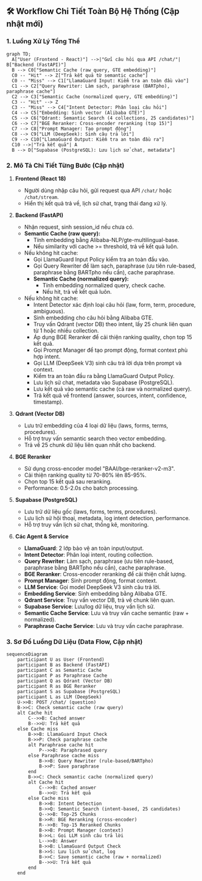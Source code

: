 ## 🛠️ Workflow Chi Tiết Toàn Bộ Hệ Thống (Cập nhật mới)

### 1. Luồng Xử Lý Tổng Thể

```mermaid
graph TD;
  A["User (Frontend - React)"] -->|"Gửi câu hỏi qua API /chat/"| B["Backend (FastAPI)"]
  B --> C0["Semantic Cache (raw query, GTE embedding)"]
  C0 -- "Hit" --> Z["Trả kết quả từ semantic cache"]
  C0 -- "Miss" --> C1["LlamaGuard Input: Kiểm tra an toàn đầu vào"]
  C1 --> C2["Query Rewriter: Làm sạch, paraphrase (BARTpho), paraphrase cache"]
  C2 --> C3["Semantic Cache (normalized query, GTE embedding)"]
  C3 -- "Hit" --> Z
  C3 -- "Miss" --> C4["Intent Detector: Phân loại câu hỏi"]
  C4 --> C5["Embedding: Sinh vector (Alibaba GTE)"]
  C5 --> C6["Qdrant: Semantic Search (4 collections, 25 candidates)"]
  C6 --> C7["BGE Reranker: Cross-encoder reranking (top 15)"]
  C7 --> C8["Prompt Manager: Tạo prompt động"]
  C8 --> C9["LLM (DeepSeek): Sinh câu trả lời"]
  C9 --> C10["LlamaGuard Output: Kiểm tra an toàn đầu ra"]
  C10 -->|"Trả kết quả"| A
  B --> D["Supabase (PostgreSQL): Lưu lịch sử chat, metadata"]
```

### 2. Mô Tả Chi Tiết Từng Bước (Cập nhật)

1. **Frontend (React 18)**
   - Người dùng nhập câu hỏi, gửi request qua API `/chat/` hoặc `/chat/stream`.
   - Hiển thị kết quả trả về, lịch sử chat, trạng thái đang xử lý.

2. **Backend (FastAPI)**
   - Nhận request, sinh session_id nếu chưa có.
   - **Semantic Cache (raw query):**
     - Tính embedding bằng Alibaba-NLP/gte-multilingual-base.
     - Nếu similarity với cache >= threshold, trả về kết quả luôn.
   - Nếu không hit cache:
     - Gọi LlamaGuard Input Policy kiểm tra an toàn đầu vào.
     - Gọi Query Rewriter để làm sạch, paraphrase (ưu tiên rule-based, paraphrase bằng BARTpho nếu cần), cache paraphrase.
     - **Semantic Cache (normalized query):**
       - Tính embedding normalized query, check cache.
       - Nếu hit, trả về kết quả luôn.
   - Nếu không hit cache:
     - Intent Detector xác định loại câu hỏi (law, form, term, procedure, ambiguous).
     - Sinh embedding cho câu hỏi bằng Alibaba GTE.
     - Truy vấn Qdrant (vector DB) theo intent, lấy 25 chunk liên quan từ 1 hoặc nhiều collection.
     - Áp dụng BGE Reranker để cải thiện ranking quality, chọn top 15 kết quả.
     - Gọi Prompt Manager để tạo prompt động, format context phù hợp intent.
     - Gọi LLM (DeepSeek V3) sinh câu trả lời dựa trên prompt và context.
     - Kiểm tra an toàn đầu ra bằng LlamaGuard Output Policy.
     - Lưu lịch sử chat, metadata vào Supabase (PostgreSQL).
     - Lưu kết quả vào semantic cache (cả raw và normalized query).
     - Trả kết quả về frontend (answer, sources, intent, confidence, timestamp).

3. **Qdrant (Vector DB)**
   - Lưu trữ embedding của 4 loại dữ liệu (laws, forms, terms, procedures).
   - Hỗ trợ truy vấn semantic search theo vector embedding.
   - Trả về 25 chunk dữ liệu liên quan nhất cho backend.

4. **BGE Reranker**
   - Sử dụng cross-encoder model "BAAI/bge-reranker-v2-m3".
   - Cải thiện ranking quality từ 70-80% lên 85-95%.
   - Chọn top 15 kết quả sau reranking.
   - Performance: 0.5-2.0s cho batch processing.

5. **Supabase (PostgreSQL)**
   - Lưu trữ dữ liệu gốc (laws, forms, terms, procedures).
   - Lưu lịch sử hội thoại, metadata, log intent detection, performance.
   - Hỗ trợ truy vấn lịch sử chat, thống kê, monitoring.

6. **Các Agent & Service**
   - **LlamaGuard**: 2 lớp bảo vệ an toàn input/output.
   - **Intent Detector**: Phân loại intent, routing collection.
   - **Query Rewriter**: Làm sạch, paraphrase (ưu tiên rule-based, paraphrase bằng BARTpho nếu cần), cache paraphrase.
   - **BGE Reranker**: Cross-encoder reranking để cải thiện chất lượng.
   - **Prompt Manager**: Sinh prompt động, format context.
   - **LLM Service**: Gọi model DeepSeek V3 sinh câu trả lời.
   - **Embedding Service**: Sinh embedding bằng Alibaba GTE.
   - **Qdrant Service**: Truy vấn vector DB, trả về chunk liên quan.
   - **Supabase Service**: Lưu/log dữ liệu, truy vấn lịch sử.
   - **Semantic Cache Service**: Lưu và truy vấn cache semantic (raw + normalized).
   - **Paraphrase Cache Service**: Lưu và truy vấn cache paraphrase.

### 3. Sơ Đồ Luồng Dữ Liệu (Data Flow, Cập nhật)

```mermaid
sequenceDiagram
    participant U as User (Frontend)
    participant B as Backend (FastAPI)
    participant C as Semantic Cache
    participant P as Paraphrase Cache
    participant Q as Qdrant (Vector DB)
    participant R as BGE Reranker
    participant S as Supabase (PostgreSQL)
    participant L as LLM (DeepSeek)
    U->>B: POST /chat/ (question)
    B->>C: Check semantic cache (raw query)
    alt Cache hit
        C-->>B: Cached answer
        B-->>U: Trả kết quả
    else Cache miss
        B->>B: LlamaGuard Input Check
        B->>P: Check paraphrase cache
        alt Paraphrase cache hit
            P-->>B: Paraphrased query
        else Paraphrase cache miss
            B->>B: Query Rewriter (rule-based/BARTpho)
            B->>P: Save paraphrase
        end
        B->>C: Check semantic cache (normalized query)
        alt Cache hit
            C-->>B: Cached answer
            B-->>U: Trả kết quả
        else Cache miss
            B->>B: Intent Detection
            B->>Q: Semantic Search (intent-based, 25 candidates)
            Q-->>B: Top-25 Chunks
            B->>R: BGE Reranking (cross-encoder)
            R-->>B: Top-15 Reranked Chunks
            B->>B: Prompt Manager (context)
            B->>L: Gọi LLM sinh câu trả lời
            L-->>B: Answer
            B->>B: LlamaGuard Output Check
            B->>S: Lưu lịch sử chat, log
            B->>C: Save semantic cache (raw + normalized)
            B-->>U: Trả kết quả
        end
    end
```
